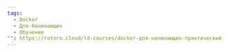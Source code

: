 ```yaml
---
tags:
  - Docker
  - Для-Начинающих
  - Обучение
"": https://rotoro.cloud/ld-courses/docker-для-начинающих-практический-опыт/
---
```

